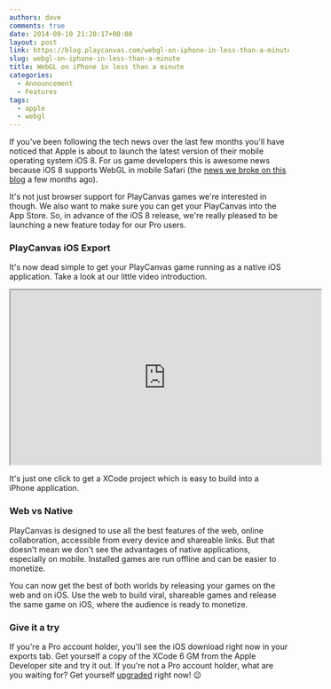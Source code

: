 ```yaml
---
authors: dave
comments: true
date: 2014-09-10 21:20:17+00:00
layout: post
link: https://blog.playcanvas.com/webgl-on-iphone-in-less-than-a-minute/
slug: webgl-on-iphone-in-less-than-a-minute
title: WebGL on iPhone in less than a minute
categories:
  - Announcement
  - Features
tags:
  - apple
  - webgl
---
```


If you've been following the tech news over the last few months you'll have noticed that Apple is about to launch the latest version of their mobile operating system iOS 8. For us game developers this is awesome news because iOS 8 supports WebGL in mobile Safari (the [news we broke on this blog](https://blog.playcanvas.com/apple-embraces-webgl/) a few months ago).

It's not just browser support for PlayCanvas games we're interested in though. We also want to make sure you can get your PlayCanvas into the App Store. So, in advance of the iOS 8 release, we're really pleased to be launching a new feature today for our Pro users.

### PlayCanvas iOS Export

It's now dead simple to get your PlayCanvas game running as a native iOS application. Take a look at our little video introduction.

<div className="iframe-container">
    <iframe loading="lazy" width="560" height="315" src="https://www.youtube.com/embed/TzHn60xlqCc" title="YouTube video player" allow="accelerometer; autoplay; clipboard-write; encrypted-media; gyroscope; picture-in-picture" allowfullscreen></iframe>
</div>

It's just one click to get a XCode project which is easy to build into a iPhone application.

### Web vs Native

PlayCanvas is designed to use all the best features of the web, online collaboration, accessible from every device and shareable links. But that doesn't mean we don't see the advantages of native applications, especially on mobile. Installed games are run offline and can be easier to monetize.

You can now get the best of both worlds by releasing your games on the web and on iOS. Use the web to build viral, shareable games and release the same game on iOS, where the audience is ready to monetize.

### Give it a try

If you're a Pro account holder, you'll see the iOS download right now in your exports tab. Get yourself a copy of the XCode 6 GM from the Apple Developer site and try it out. If you're not a Pro account holder, what are you waiting for? Get yourself [upgraded](https://playcanvas.com/upgrade) right now! 😉

